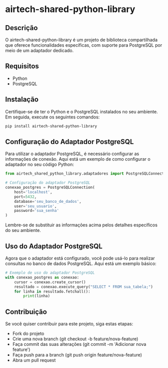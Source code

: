 # airtech-shared-python-library

## Descrição

O airtech-shared-python-library é um projeto de biblioteca compartilhada que oferece funcionalidades específicas, com suporte para PostgreSQL por meio de um adaptador dedicado.

## Requisitos

- Python
- PostgreSQL

## Instalação

Certifique-se de ter o Python e o PostgreSQL instalados no seu ambiente. Em seguida, execute os seguintes comandos:

```bash
pip install airtech-shared-python-library
```

## Configuração do Adaptador PostgreSQL

Para utilizar o adaptador PostgreSQL, é necessário configurar as informações de conexão. Aqui está um exemplo de como configurar o adaptador no seu código Python:

```python
from airtech_shared_python_library.adaptadores import PostgreSQLConnection

# Configuração do adaptador PostgreSQL
conexao_postgres = PostgreSQLConnection(
    host='localhost',
    port=5432,
    database='seu_banco_de_dados',
    user='seu_usuario',
    password='sua_senha'
)
```

Lembre-se de substituir as informações acima pelos detalhes específicos do seu ambiente.

## Uso do Adaptador PostgreSQL

Agora que o adaptador está configurado, você pode usá-lo para realizar consultas no banco de dados PostgreSQL. Aqui está um exemplo básico:

```python
# Exemplo de uso do adaptador PostgreSQL
with conexao_postgres as conexao:
    cursor = conexao.create_cursor()
    resultado = conexao.execute_query("SELECT * FROM sua_tabela;")
    for linha in resultado.fetchall():
        print(linha)
```

## Contribuição

Se você quiser contribuir para este projeto, siga estas etapas:

- Fork do projeto
- Crie uma nova branch (git checkout -b feature/nova-feature)
- Faça commit das suas alterações (git commit -m 'Adicionar nova feature')
- Faça push para a branch (git push origin feature/nova-feature)
- Abra um pull request
